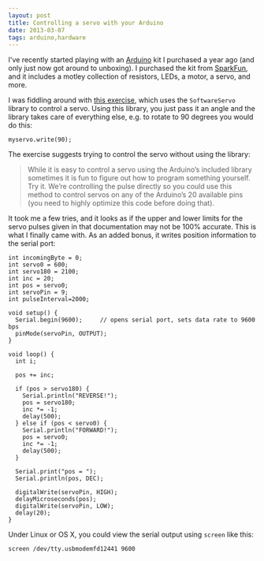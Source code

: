 ```yaml
---
layout: post
title: Controlling a servo with your Arduino
date: 2013-03-07
tags: arduino,hardware
---
```


I've recently started playing with an [Arduino][] kit I purchased a year
ago (and only just now got around to unboxing).  I purchased the kit
from [SparkFun][], and it includes a motley collection of resistors,
LEDs, a motor, a servo, and more.

I was fiddling around with [this exercise][circ04], which uses the
`SoftwareServo` library to control a servo.  Using this library,
you just pass it an angle and the library takes care of everything
else, e.g. to rotate to 90 degrees you would do this:

    myservo.write(90);

The exercise suggests trying to control the servo without using the
library:

> While it is easy to control a servo using the Arduino’s included
> library sometimes it is fun to figure out how to program something
> yourself. Try it. We’re controlling the pulse directly so you could
> use this method to control servos on any of the Arduino’s 20
> available pins (you need to highly optimize this code before doing
> that).

It took me a few tries, and it looks as if the upper and lower limits
for the servo pulses given in that documentation may not be 100%
accurate.  This is what I finally came with.  As an added bonus, it
writes position information to the serial port:

    int incomingByte = 0;
    int servo0 = 600;
    int servo180 = 2100;
    int inc = 20;
    int pos = servo0;
    int servoPin = 9;
    int pulseInterval=2000;

    void setup() {
      Serial.begin(9600);     // opens serial port, sets data rate to 9600 bps
      pinMode(servoPin, OUTPUT);
    }

    void loop() {
      int i;

      pos += inc;

      if (pos > servo180) {
        Serial.println("REVERSE!");
        pos = servo180;
        inc *= -1;
        delay(500);
      } else if (pos < servo0) {
        Serial.println("FORWARD!");
        pos = servo0;
        inc *= -1;
        delay(500);
      }

      Serial.print("pos = ");
      Serial.println(pos, DEC);

      digitalWrite(servoPin, HIGH);
      delayMicroseconds(pos);
      digitalWrite(servoPin, LOW);
      delay(20);
    }

Under Linux or OS X, you could view the serial output using `screen`
like this:

    screen /dev/tty.usbmodemfd12441 9600
    
[sparkfun]: https://www.sparkfun.com/
[circ04]: http://oomlout.com/a/products/ardx/circ-04/
[arduino]: http://arduino.cc/

